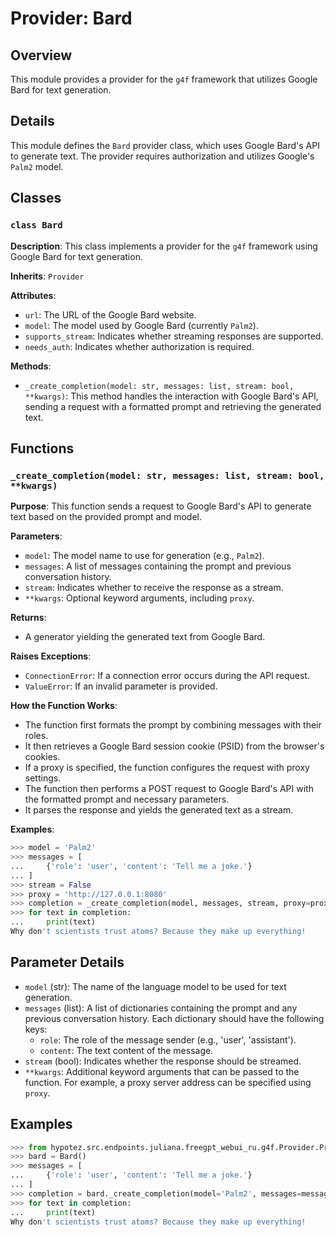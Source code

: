 # Provider: Bard

## Overview

This module provides a provider for the `g4f` framework that utilizes Google Bard for text generation. 

## Details

This module defines the `Bard` provider class, which uses Google Bard's API to generate text. The provider requires authorization and utilizes Google's `Palm2` model.

## Classes

### `class Bard`

**Description**: This class implements a provider for the `g4f` framework using Google Bard for text generation.

**Inherits**: `Provider`

**Attributes**:
  - `url`: The URL of the Google Bard website.
  - `model`: The model used by Google Bard (currently `Palm2`).
  - `supports_stream`: Indicates whether streaming responses are supported.
  - `needs_auth`: Indicates whether authorization is required.

**Methods**:
  - `_create_completion(model: str, messages: list, stream: bool, **kwargs)`: This method handles the interaction with Google Bard's API, sending a request with a formatted prompt and retrieving the generated text.


## Functions

### `_create_completion(model: str, messages: list, stream: bool, **kwargs)`

**Purpose**: This function sends a request to Google Bard's API to generate text based on the provided prompt and model.

**Parameters**:
  - `model`: The model name to use for generation (e.g., `Palm2`).
  - `messages`: A list of messages containing the prompt and previous conversation history.
  - `stream`: Indicates whether to receive the response as a stream.
  - `**kwargs`: Optional keyword arguments, including `proxy`.

**Returns**:
  - A generator yielding the generated text from Google Bard.

**Raises Exceptions**:
  - `ConnectionError`: If a connection error occurs during the API request.
  - `ValueError`: If an invalid parameter is provided.

**How the Function Works**:
  - The function first formats the prompt by combining messages with their roles.
  - It then retrieves a Google Bard session cookie (PSID) from the browser's cookies.
  - If a proxy is specified, the function configures the request with proxy settings.
  - The function then performs a POST request to Google Bard's API with the formatted prompt and necessary parameters.
  - It parses the response and yields the generated text as a stream.

**Examples**:
  ```python
  >>> model = 'Palm2'
  >>> messages = [
  ...     {'role': 'user', 'content': 'Tell me a joke.'}
  ... ]
  >>> stream = False
  >>> proxy = 'http://127.0.0.1:8080'
  >>> completion = _create_completion(model, messages, stream, proxy=proxy)
  >>> for text in completion:
  ...     print(text)
  Why don't scientists trust atoms? Because they make up everything!
  ``` 

## Parameter Details
  - `model` (str): The name of the language model to be used for text generation.
  - `messages` (list): A list of dictionaries containing the prompt and any previous conversation history. Each dictionary should have the following keys:
    - `role`: The role of the message sender (e.g., 'user', 'assistant').
    - `content`: The text content of the message.
  - `stream` (bool): Indicates whether the response should be streamed.
  - `**kwargs`: Additional keyword arguments that can be passed to the function. For example, a proxy server address can be specified using `proxy`.

## Examples

```python
>>> from hypotez.src.endpoints.juliana.freegpt_webui_ru.g4f.Provider.Providers import Bard
>>> bard = Bard()
>>> messages = [
...     {'role': 'user', 'content': 'Tell me a joke.'}
... ]
>>> completion = bard._create_completion(model='Palm2', messages=messages, stream=False)
>>> for text in completion:
...     print(text)
Why don't scientists trust atoms? Because they make up everything!
```